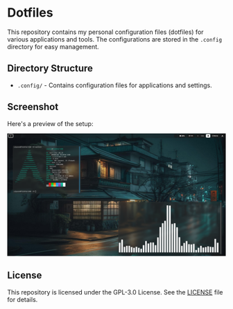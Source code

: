 # Dotfiles

This repository contains my personal configuration files (dotfiles) for various applications and tools. The configurations are stored in the `.config` directory for easy management.

## Directory Structure

- `.config/` - Contains configuration files for applications and settings.

## Screenshot

Here's a preview of the setup:

![Screenshot of my setup](screenshot/image1.png)

## License

This repository is licensed under the GPL-3.0 License. See the [LICENSE](LICENSE) file for details.
